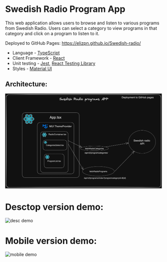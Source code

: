 # Swedish Radio Program App

This web application allows users to browse and listen to various programs from Swedish Radio. Users can select a category to view programs in that category and click on a program to listen to it.

Deployed to GitHub Pages: https://elizpn.github.io/Swedish-radio/

-  Language - [TypeScript](https://www.typescriptlang.org/)
-  Client Framework - [React](https://reactjs.org)
-  Unit testing - [Jest](https://jestjs.io), [React Testing Library](https://testing-library.com)
-  Styles - [Material UI](https://mui.com/) 

## Architecture: 
<img src="./public/architecture.png" title="Architecture Diagram">

# Desctop version demo: 
<img src="./public/gifs/desc.gif" title="desc demo">

# Mobile version demo: 
<img src="./public/gifs/mob.gif" title="mobile demo">




